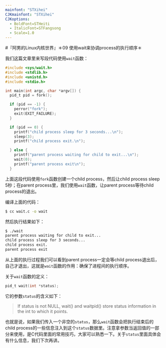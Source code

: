 ```yaml
---
mainfont: "STXihei"
CJKmainfont: "STXihei"
CJKoptions:
  - BoldFont=STHeiti
  - ItalicFont=STFangsong
  - Scale=1.0
---
```


#『阿男的Linux内核世界』＊09 使用wait来协调process的执行顺序＊

我们这篇文章里来写段代码使用`wait`函数：

```c
#include <sys/wait.h>
#include <stdlib.h>
#include <unistd.h>
#include <stdio.h>

int main(int argc, char *argv[]) {
  pid_t pid = fork();

  if (pid == -1) {
    perror("fork");
    exit(EXIT_FAILURE);
  }

  if (pid == 0) {
    printf("child process sleep for 3 seconds...\n");
    sleep(3);
    printf("child process exit.\n");

  } else {
    printf("parent process waiting for child to exit...\n");
    wait(0);
    printf("parent process exit\n");
  }
```

上面这段代码使用`fork`函数创建一个child process，然后让child process sleep 5秒；在parent process里，我们使用`wait`函数，让parent process等待child process的退出。

编译上面的代码：

```bash
$ cc wait.c -o wait
```

然后执行结果如下：

```bash
$ ./wait 
parent process waiting for child to exit...
child process sleep for 3 seconds...
child process exit.
parent process exit
```

从上面的执行过程我们可以看到parent process一定会等child process退出后，自己才退出，这就是`wait`函数的作用：确保了进程间的执行顺序。

关于`wait`函数的定义：

```c
pid_t wait(int *status);
```

它的参数`status`的含义如下：

> If status is not NULL, wait() and waitpid() store status information in the int to which it points.

也就是说，如果我们传入一个非空的`status`，那么`wait`函数会把执行结束后的child process的一些信息注入到这个`status`数据里。注意拿参数当返回值的一部分来使用，是C代码里面的常用技巧，大家可以熟悉一下。关于`status`里面具体会有什么信息，我们下次再讲。